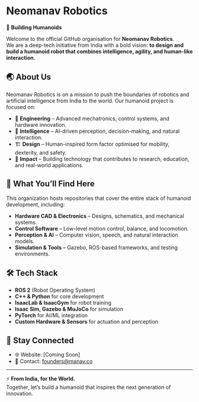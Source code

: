 # Neomanav Robotics 

🚀 **Building Humanoids**  

Welcome to the official GitHub organisation for **Neomanav Robotics**.  
We are a deep-tech initiative from India with a bold vision: **to design and build a humanoid robot that combines intelligence, agility, and human-like interaction.**  

## 🌏 About Us  
Neomanav Robotics is on a mission to push the boundaries of robotics and artificial intelligence from India to the world. Our humanoid project is focused on:  
- 🤖 **Engineering** – Advanced mechatronics, control systems, and hardware innovation.  
- 🧠 **Intelligence** – AI-driven perception, decision-making, and natural interaction.  
- 🏗️ **Design** – Human-inspired form factor optimised for mobility, dexterity, and safety.  
- 🌱 **Impact** – Building technology that contributes to research, education, and real-world applications.  

## 📂 What You’ll Find Here  
This organization hosts repositories that cover the entire stack of humanoid development, including:  
- **Hardware CAD & Electronics** – Designs, schematics, and mechanical systems.  
- **Control Software** – Low-level motion control, balance, and locomotion.  
- **Perception & AI** – Computer vision, speech, and natural interaction models.  
- **Simulation & Tools** – Gazebo, ROS-based frameworks, and testing environments.  

## 🛠️ Tech Stack  
- **ROS 2** (Robot Operating System)  
- **C++ & Python** for core development
- **IsaacLab & IsaacGym** for robot training  
- **Isaac Sim, Gazebo & MuJoCo** for simulation  
- **PyTorch** for AI/ML integration  
- **Custom Hardware & Sensors** for actuation and perception  

## 📢 Stay Connected  
- 🌐 Website: [Coming Soon]  
- 📧 Contact: founders@manav.co 

---

⚡ **From India, for the World.**  
Together, let’s build a humanoid that inspires the next generation of innovation.  
